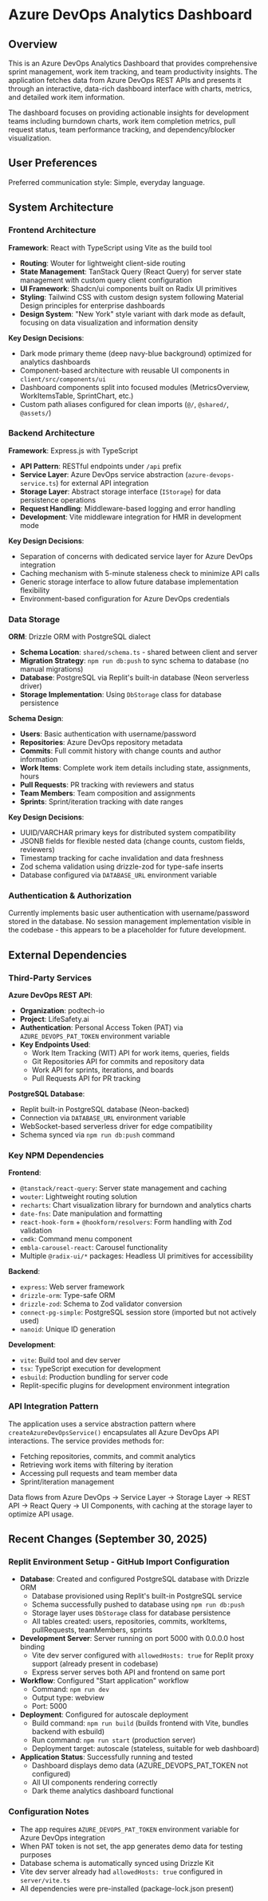# Azure DevOps Analytics Dashboard

## Overview

This is an Azure DevOps Analytics Dashboard that provides comprehensive sprint management, work item tracking, and team productivity insights. The application fetches data from Azure DevOps REST APIs and presents it through an interactive, data-rich dashboard interface with charts, metrics, and detailed work item information.

The dashboard focuses on providing actionable insights for development teams including burndown charts, work item completion metrics, pull request status, team performance tracking, and dependency/blocker visualization.

## User Preferences

Preferred communication style: Simple, everyday language.

## System Architecture

### Frontend Architecture

**Framework**: React with TypeScript using Vite as the build tool
- **Routing**: Wouter for lightweight client-side routing
- **State Management**: TanStack Query (React Query) for server state management with custom query client configuration
- **UI Framework**: Shadcn/ui components built on Radix UI primitives
- **Styling**: Tailwind CSS with custom design system following Material Design principles for enterprise dashboards
- **Design System**: "New York" style variant with dark mode as default, focusing on data visualization and information density

**Key Design Decisions**:
- Dark mode primary theme (deep navy-blue background) optimized for analytics dashboards
- Component-based architecture with reusable UI components in `client/src/components/ui`
- Dashboard components split into focused modules (MetricsOverview, WorkItemsTable, SprintChart, etc.)
- Custom path aliases configured for clean imports (`@/`, `@shared/`, `@assets/`)

### Backend Architecture

**Framework**: Express.js with TypeScript
- **API Pattern**: RESTful endpoints under `/api` prefix
- **Service Layer**: Azure DevOps service abstraction (`azure-devops-service.ts`) for external API integration
- **Storage Layer**: Abstract storage interface (`IStorage`) for data persistence operations
- **Request Handling**: Middleware-based logging and error handling
- **Development**: Vite middleware integration for HMR in development mode

**Key Design Decisions**:
- Separation of concerns with dedicated service layer for Azure DevOps integration
- Caching mechanism with 5-minute staleness check to minimize API calls
- Generic storage interface to allow future database implementation flexibility
- Environment-based configuration for Azure DevOps credentials

### Data Storage

**ORM**: Drizzle ORM with PostgreSQL dialect
- **Schema Location**: `shared/schema.ts` - shared between client and server
- **Migration Strategy**: `npm run db:push` to sync schema to database (no manual migrations)
- **Database**: PostgreSQL via Replit's built-in database (Neon serverless driver)
- **Storage Implementation**: Using `DbStorage` class for database persistence

**Schema Design**:
- **Users**: Basic authentication with username/password
- **Repositories**: Azure DevOps repository metadata
- **Commits**: Full commit history with change counts and author information
- **Work Items**: Complete work item details including state, assignments, hours
- **Pull Requests**: PR tracking with reviewers and status
- **Team Members**: Team composition and assignments
- **Sprints**: Sprint/iteration tracking with date ranges

**Key Design Decisions**:
- UUID/VARCHAR primary keys for distributed system compatibility
- JSONB fields for flexible nested data (change counts, custom fields, reviewers)
- Timestamp tracking for cache invalidation and data freshness
- Zod schema validation using drizzle-zod for type-safe inserts
- Database configured via `DATABASE_URL` environment variable

### Authentication & Authorization

Currently implements basic user authentication with username/password stored in the database. No session management implementation visible in the codebase - this appears to be a placeholder for future development.

## External Dependencies

### Third-Party Services

**Azure DevOps REST API**:
- **Organization**: podtech-io
- **Project**: LifeSafety.ai
- **Authentication**: Personal Access Token (PAT) via `AZURE_DEVOPS_PAT_TOKEN` environment variable
- **Key Endpoints Used**:
  - Work Item Tracking (WIT) API for work items, queries, fields
  - Git Repositories API for commits and repository data
  - Work API for sprints, iterations, and boards
  - Pull Requests API for PR tracking

**PostgreSQL Database**:
- Replit built-in PostgreSQL database (Neon-backed)
- Connection via `DATABASE_URL` environment variable
- WebSocket-based serverless driver for edge compatibility
- Schema synced via `npm run db:push` command

### Key NPM Dependencies

**Frontend**:
- `@tanstack/react-query`: Server state management and caching
- `wouter`: Lightweight routing solution
- `recharts`: Chart visualization library for burndown and analytics charts
- `date-fns`: Date manipulation and formatting
- `react-hook-form` + `@hookform/resolvers`: Form handling with Zod validation
- `cmdk`: Command menu component
- `embla-carousel-react`: Carousel functionality
- Multiple `@radix-ui/*` packages: Headless UI primitives for accessibility

**Backend**:
- `express`: Web server framework
- `drizzle-orm`: Type-safe ORM
- `drizzle-zod`: Schema to Zod validator conversion
- `connect-pg-simple`: PostgreSQL session store (imported but not actively used)
- `nanoid`: Unique ID generation

**Development**:
- `vite`: Build tool and dev server
- `tsx`: TypeScript execution for development
- `esbuild`: Production bundling for server code
- Replit-specific plugins for development environment integration

### API Integration Pattern

The application uses a service abstraction pattern where `createAzureDevOpsService()` encapsulates all Azure DevOps API interactions. The service provides methods for:
- Fetching repositories, commits, and commit analytics
- Retrieving work items with filtering by iteration
- Accessing pull requests and team member data
- Sprint/iteration management

Data flows from Azure DevOps → Service Layer → Storage Layer → REST API → React Query → UI Components, with caching at the storage layer to optimize API usage.

## Recent Changes (September 30, 2025)

### Replit Environment Setup - GitHub Import Configuration
- **Database**: Created and configured PostgreSQL database with Drizzle ORM
  - Database provisioned using Replit's built-in PostgreSQL service
  - Schema successfully pushed to database using `npm run db:push`
  - Storage layer uses `DbStorage` class for database persistence
  - All tables created: users, repositories, commits, workItems, pullRequests, teamMembers, sprints
- **Development Server**: Server running on port 5000 with 0.0.0.0 host binding
  - Vite dev server configured with `allowedHosts: true` for Replit proxy support (already present in codebase)
  - Express server serves both API and frontend on same port
- **Workflow**: Configured "Start application" workflow
  - Command: `npm run dev`
  - Output type: webview
  - Port: 5000
- **Deployment**: Configured for autoscale deployment
  - Build command: `npm run build` (builds frontend with Vite, bundles backend with esbuild)
  - Run command: `npm run start` (production server)
  - Deployment target: autoscale (stateless, suitable for web dashboard)
- **Application Status**: Successfully running and tested
  - Dashboard displays demo data (AZURE_DEVOPS_PAT_TOKEN not configured)
  - All UI components rendering correctly
  - Dark theme analytics dashboard functional

### Configuration Notes
- The app requires `AZURE_DEVOPS_PAT_TOKEN` environment variable for Azure DevOps integration
- When PAT token is not set, the app generates demo data for testing purposes
- Database schema is automatically synced using Drizzle Kit
- Vite dev server already had `allowedHosts: true` configured in `server/vite.ts`
- All dependencies were pre-installed (package-lock.json present)